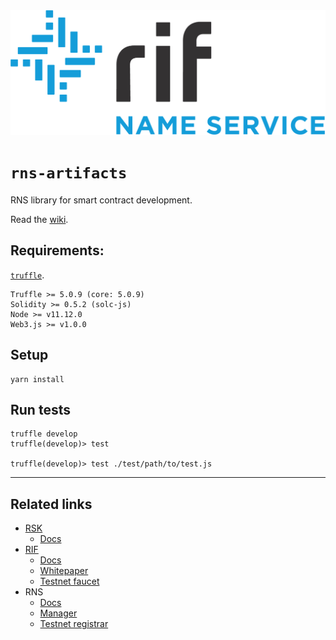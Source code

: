 <img src="/logo.png" alt="logo" height="200" />

# `rns-artifacts`

RNS library for smart contract development.

Read the [wiki](../../wiki).

## Requirements:

[`truffle`](https://github.com/truffle-suite/truffle).
```
Truffle >= 5.0.9 (core: 5.0.9)
Solidity >= 0.5.2 (solc-js)
Node >= v11.12.0
Web3.js >= v1.0.0
```

## Setup

```
yarn install
```

## Run tests

```
truffle develop
truffle(develop)> test

truffle(develop)> test ./test/path/to/test.js
```

---

## Related links

- [RSK](https://rsk.co)
    - [Docs](https://github.com/rsksmart/rskj/wiki)
- [RIF](https://rifos.org)
    - [Docs](https://www.rifos.org/documentation/)
    - [Whitepaper](https://docs.rifos.org/rif-whitepaper-en.pdf)
    - [Testnet faucet](https://faucet.rifos.org)
- RNS
    - [Docs](https://docs.rns.rifos.org)
    - [Manager](https://rns.rifos.org)
    - [Testnet registrar](https://testnet.rns.rifos.org)
